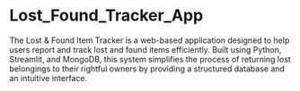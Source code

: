 # Lost_Found_Tracker_App
The Lost &amp; Found Item Tracker is a web-based application designed to help users report and track lost and found items efficiently. Built using Python, Streamlit, and MongoDB, this system simplifies the process of returning lost belongings to their rightful owners by providing a structured database and an intuitive interface.
